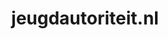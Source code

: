 ---
layout: post
title: "jeugdautoriteit.nl"
internal_url: "/dutchgov/jeugdautoriteit.nl.html"
subdomains_count: 7
all_subdomains_count: 7
urls_count: 5
ssl_rank: 0
http_rank: 71
url_link: /data/jeugdautoriteit.nl/urls.txt
all_subdomains_link: /data/jeugdautoriteit.nl/all_subdomains.txt
subdomains_link: /data/jeugdautoriteit.nl/subdomains.txt
categories: dutchgov
---